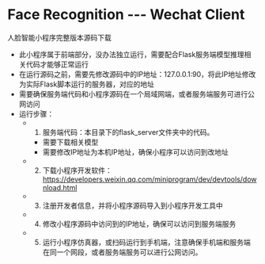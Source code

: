 # Face Recognition --- Wechat Client

人脸智能小程序完整版本源码下载

- 此小程序属于前端部分，没办法独立运行，需要配合Flask服务端模型推理相关代码才能够正常运行
- 在运行源码之前，需要先修改源码中的IP地址：127.0.0.1:90，将此IP地址修改为实际Flask脚本运行的服务器，对应的地址
- 需要确保服务端代码和小程序源码在一个局域网端，或者服务端服务可进行公网访问
- 运行步骤：
    - 1. 服务端代码：本目录下的flask_server文件夹中的代码。
        - 需要下载相关模型
        - 需要修改IP地址为本机IP地址，确保小程序可以访问到改地址
    - 2. 下载小程序开发软件：https://developers.weixin.qq.com/miniprogram/dev/devtools/download.html
    - 3. 注册开发者信息，并将小程序源码导入到小程序开发工具中
    - 4. 修改小程序源码中访问到的IP地址，确保可以访问到服务端服务
    - 5. 运行小程序仿真器，或扫码运行到手机端，注意确保手机端和服务端在同一个网段，或者服务端服务可以进行公网访问。